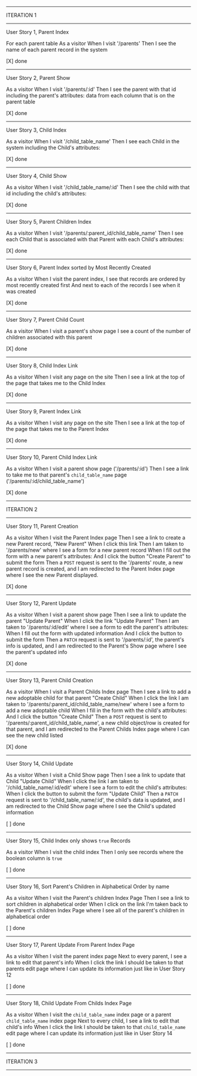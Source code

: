 _______________________________________________________________________________
ITERATION 1
_______________________________________________________________________________
User Story 1, Parent Index

For each parent table
As a visitor
When I visit '/parents'
Then I see the name of each parent record in the system

[X] done
_______________________________________________________________________________
User Story 2, Parent Show

As a visitor
When I visit '/parents/:id'
Then I see the parent with that id including the parent's attributes:
data from each column that is on the parent table

[X] done
_______________________________________________________________________________
User Story 3, Child Index

As a visitor
When I visit '/child_table_name'
Then I see each Child in the system including the Child's attributes:

[X] done
_______________________________________________________________________________
User Story 4, Child Show

As a visitor
When I visit '/child_table_name/:id'
Then I see the child with that id including the child's attributes:

[X] done
_______________________________________________________________________________
User Story 5, Parent Children Index

As a visitor
When I visit '/parents/:parent_id/child_table_name'
Then I see each Child that is associated with that Parent with each Child's attributes:

[X] done
_______________________________________________________________________________
User Story 6, Parent Index sorted by Most Recently Created

As a visitor
When I visit the parent index,
I see that records are ordered by most recently created first
And next to each of the records I see when it was created

[X] done
_______________________________________________________________________________
User Story 7, Parent Child Count

As a visitor
When I visit a parent's show page
I see a count of the number of children associated with this parent

[X] done
_______________________________________________________________________________
User Story 8, Child Index Link

As a visitor
When I visit any page on the site
Then I see a link at the top of the page that takes me to the Child Index

[X] done
_______________________________________________________________________________
User Story 9, Parent Index Link

As a visitor
When I visit any page on the site
Then I see a link at the top of the page that takes me to the Parent Index

[X] done
_______________________________________________________________________________
User Story 10, Parent Child Index Link

As a visitor
When I visit a parent show page ('/parents/:id')
Then I see a link to take me to that parent's `child_table_name` page ('/parents/:id/child_table_name')

[X] done
_______________________________________________________________________________
ITERATION 2
_______________________________________________________________________________
User Story 11, Parent Creation

As a visitor
When I visit the Parent Index page
Then I see a link to create a new Parent record, "New Parent"
When I click this link
Then I am taken to '/parents/new' where I  see a form for a new parent record
When I fill out the form with a new parent's attributes:
And I click the button "Create Parent" to submit the form
Then a `POST` request is sent to the '/parents' route,
a new parent record is created,
and I am redirected to the Parent Index page where I see the new Parent displayed.

[X] done
_______________________________________________________________________________
User Story 12, Parent Update

As a visitor
When I visit a parent show page
Then I see a link to update the parent "Update Parent"
When I click the link "Update Parent"
Then I am taken to '/parents/:id/edit' where I  see a form to edit the parent's attributes:
When I fill out the form with updated information
And I click the button to submit the form
Then a `PATCH` request is sent to '/parents/:id',
the parent's info is updated,
and I am redirected to the Parent's Show page where I see the parent's updated info

[X] done
_______________________________________________________________________________
User Story 13, Parent Child Creation

As a visitor
When I visit a Parent Childs Index page
Then I see a link to add a new adoptable child for that parent "Create Child"
When I click the link
I am taken to '/parents/:parent_id/child_table_name/new' where I see a form to add a new adoptable child
When I fill in the form with the child's attributes:
And I click the button "Create Child"
Then a `POST` request is sent to '/parents/:parent_id/child_table_name',
a new child object/row is created for that parent,
and I am redirected to the Parent Childs Index page where I can see the new child listed

[X] done
_______________________________________________________________________________
User Story 14, Child Update

As a visitor
When I visit a Child Show page
Then I see a link to update that Child "Update Child"
When I click the link
I am taken to '/child_table_name/:id/edit' where I see a form to edit the child's attributes:
When I click the button to submit the form "Update Child"
Then a `PATCH` request is sent to '/child_table_name/:id',
the child's data is updated,
and I am redirected to the Child Show page where I see the Child's updated information

[ ] done
_______________________________________________________________________________
User Story 15, Child Index only shows `true` Records

As a visitor
When I visit the child index
Then I only see records where the boolean column is `true`

[ ] done
_______________________________________________________________________________
User Story 16, Sort Parent's Children in Alphabetical Order by name

As a visitor
When I visit the Parent's children Index Page
Then I see a link to sort children in alphabetical order
When I click on the link
I'm taken back to the Parent's children Index Page where I see all of the parent's children in alphabetical order

[ ] done
_______________________________________________________________________________
User Story 17, Parent Update From Parent Index Page

As a visitor
When I visit the parent index page
Next to every parent, I see a link to edit that parent's info
When I click the link
I should be taken to that parents edit page where I can update its information just like in User Story 12

[ ] done
_______________________________________________________________________________
User Story 18, Child Update From Childs Index Page

As a visitor
When I visit the `child_table_name` index page or a parent `child_table_name` index page
Next to every child, I see a link to edit that child's info
When I click the link
I should be taken to that `child_table_name` edit page where I can update its information just like in User Story 14

[ ] done
_______________________________________________________________________________
ITERATION 3
_______________________________________________________________________________

